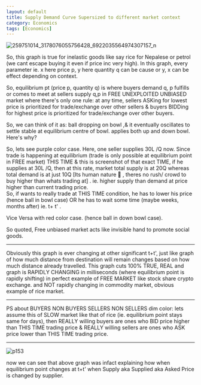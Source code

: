 ```yaml
---
layout: default
title: Supply Demand Curve Supersized to different market context
category: Economics
tags: [Economics]
---
```


![259751014_3178076055756428_6922035564974307157_n](https://user-images.githubusercontent.com/11883023/151040702-38050d7c-459b-4248-a8c6-50d8508c66c8.jpg)

So, this graph is true for inelastic goods like say rice for Nepalese or petrol (we cant escape buying it even if price inc very high). In this graph, every parameter ie. x here price p,  y here quantity q can be cause or y, x can be effect depending on context.

So, equilibrium pt (price p, quantity q) is where buyers demand q, p fulfills or comes to meet at sellers supply q,p in FREE UNEXPLOITED UNBIASED market where there's only one rule: at any time, sellers ASKing for lowest price is prioritized for trade/exchange over other sellers & buyers BIDDing for highest price is prioritized for trade/exchange over other buyers.

So, we can think of it as: ball dropping on bowl ,& it eventually oscillates to settle stable at equilibrium centre of bowl. applies both up and down bowl.
Here's why?

So, lets see purple color case. Here, one seller supplies  30L  /Q now. Since trade is happening at equilibrium (trade is only possible at equilibrium point in FREE market) THIS TIME & this is screenshot of that exact TIME, if he supplies at 30L /Q, then at this rate, market total supply is at 20Q whereas total demand is at just 10Q [Its human nature 🙂 , theres no rush/ crowd to buy higher than whats trading at] . ie. higher supply than demand at price higher than current trading price.    
So, if wants to really trade at THIS TIME condition, he has to lower his price (hence ball in bowl case) OR he has to wait some time (maybe weeks, months after) ie. t+ t' . 

 Vice Versa with red color case. (hence ball in down bowl case).

So quoted, Free unbiased market acts like invisible hand to promote social goods.

----  
 
   Obviously this graph is ever changing at other significant t+t', just like graph of how much distance from destination will remain changes based on how much distance already travelled. 
      This graph cuts 100% TRUE, REAL and graph is RAPIDLY CHANGING in milliseconds (where equilibrium point is rapidly shifting) in perfect example of FREE MARKET like stock share crypto exchange. and NOT rapidly changing in commodity market, obvious example of rice market.

----

PS about BUYERS NON BUYERS SELLERS NON SELLERS dim color: lets assume this of SLOW market like that of rice (ie. equilibrium point stays same for days), 
then REALLY willing buyers are ones who BID price higher than THIS TIME trading price & 
REALLY willing sellers are ones who ASK price lower than THIS TIME trading price.

----

![p153](https://user-images.githubusercontent.com/11883023/151040620-9df7782a-f78f-4659-9c1c-f4c0c04dc111.jpg)

now we can see that above graph was infact explaining how when equilibrium point changes at t+t' when Supply aka Supplied aka Asked Price is changed by supplier.
